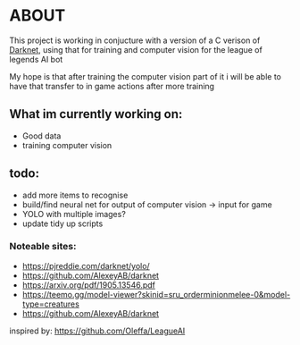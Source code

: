 
# ABOUT 
This project is working in conjucture with a version of a C verison of [Darknet](https://github.com/AlexeyAB/darknet), using that for training and computer vision for the league of legends AI bot

My hope is that after training the computer vision part of it i will be able to have that transfer to in game actions after more training 

## What im currently working on:
- Good data
- training computer vision

## todo:
- add more items to recognise
- build/find neural net for output of computer vision -> input for game
- YOLO with multiple images? 
- update tidy up scripts

### Noteable sites: 
- https://pjreddie.com/darknet/yolo/ 
- https://github.com/AlexeyAB/darknet
- https://arxiv.org/pdf/1905.13546.pdf 
- https://teemo.gg/model-viewer?skinid=sru_orderminionmelee-0&model-type=creatures 
- https://github.com/AlexeyAB/darknet

inspired by: https://github.com/Oleffa/LeagueAI
